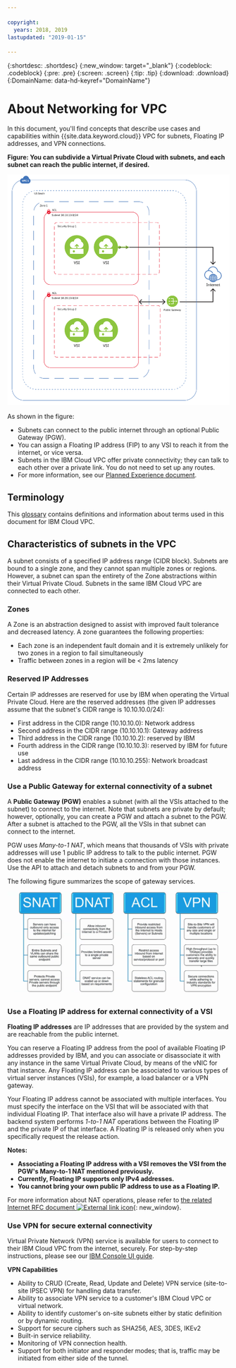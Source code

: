 ```yaml
---

copyright:
  years: 2018, 2019
lastupdated: "2019-01-15"

---
```


{:shortdesc: .shortdesc}
{:new_window: target="_blank"}
{:codeblock: .codeblock}
{:pre: .pre}
{:screen: .screen}
{:tip: .tip}
{:download: .download}
{:DomainName: data-hd-keyref="DomainName"}

# About Networking for VPC

In this document, you'll find concepts that describe use cases and capabilities within {{site.data.keyword.cloud}} VPC for subnets, Floating IP addresses, and VPN connections.

**Figure: You can subdivide a Virtual Private Cloud with subnets, and each subnet can reach the public internet, if desired.**

![VPC Connectivity](/images/vpc-connectivity-and-security.png)

As shown in the figure:

* Subnets can connect to the public internet through an optional Public Gateway (PGW).
* You can assign a Floating IP address (FIP) to any VSI to reach it from the internet, or vice versa.
* Subnets in the IBM Cloud VPC offer private connectivity; they can talk to each other over a private link. You do not need to set up any routes.
* For more information, see our [Planned Experience document](about.html#ibm-virtual-private-cloud-experience).

## Terminology

This [glossary](https://{DomainName}/docs/infrastructure/vpc/vpc-glossary.html) contains definitions and information about terms used in this document for IBM Cloud VPC.

## Characteristics of subnets in the VPC

A subnet consists of a specified IP address range (CIDR block). Subnets are bound to a single zone, and they cannot span multiple zones or regions. However, a subnet can span the entirety of the Zone abstractions within their Virtual Private Cloud. Subnets in the same IBM Cloud VPC are connected to each other.

### Zones

A Zone is an abstraction designed to assist with improved fault tolerance and decreased latency. A zone guarantees the following properties:

 * Each zone is an independent fault domain and it is extremely unlikely for two zones in a region to fail simultaneously
 * Traffic between zones in a region will be < 2ms latency

### Reserved IP Addresses

Certain IP addresses are reserved for use by IBM when operating the Virtual Private Cloud. Here are the reserved addresses (the given IP addresses assume that the subnet's CIDR range is 10.10.10.0/24):

  * First address in the CIDR range (10.10.10.0): Network address
  * Second address in the CIDR range (10.10.10.1): Gateway address
  * Third address in the CIDR range (10.10.10.2): reserved by IBM
  * Fourth address in the CIDR range (10.10.10.3): reserved by IBM for future use
  * Last address in the CIDR range (10.10.10.255): Network broadcast address

### Use a Public Gateway for external connectivity of a subnet

A **Public Gateway (PGW)** enables a subnet (with all the VSIs attached to the subnet) to connect to the internet. Note that subnets are private by default; however, optionally, you can create a PGW and attach a subnet to the PGW. After a subnet is attached to the PGW, all the VSIs in that subnet can connect to the internet.

PGW uses _Many-to-1 NAT_, which means that thousands of VSIs with private addresses will use 1 public IP address to talk to the public internet. PGW does not enable the internet to initiate a connection with those instances. Use the API to attach and detach subnets to and from your PGW.

The following figure summarizes the scope of gateway services.

![gateway services](images/scope-of-gateway-services.png)

### Use a Floating IP address for external connectivity of a VSI 
**Floating IP addresses** are IP addresses that are provided by the system and are reachable from the public internet.

You can reserve a Floating IP address from the pool of available Floating IP addresses provided by IBM, and you can associate or disassociate it with any instance in the same Virtual Private Cloud, by means of the vNIC for that instance. Any Floating IP address can be associated to various types of virtual server instances (VSIs), for example, a load balancer or a VPN gateway.

Your Floating IP address cannot be associated with multiple interfaces. You must specify the interface on the VSI that will be associated with that individual Floating IP. That interface also will have a private IP address. The backend system performs _1-to-1 NAT_ operations between the Floating IP and the private IP of that interface. A Floating IP is released only when you specifically request the release action. 

**Notes:**
* **Associating a Floating IP address with a VSI removes the VSI from the PGW's Many-to-1 NAT mentioned previously.**
* **Currently, Floating IP supports only IPv4 addresses.**
* **You cannot bring your own public IP address to use as a Floating IP.**

For more information about NAT operations, please refer to [the related Internet RFC document ![External link icon](../../icons/launch-glyph.svg "External link icon")](http://www.faqs.org/rfcs/rfc1631.html){: new_window}.

### Use VPN for secure external connectivity
Virtual Private Network (VPN) service is available for users to connect to their IBM Cloud VPC from the internet, securely. For step-by-step instructions, please see our [IBM Console UI guide](http://{DomainName}/docs/infrastructure/vpc/console-tutorial.html).

**VPN Capabilities**
  * Ability to CRUD (Create, Read, Update and Delete) VPN service (site-to-site IPSEC VPN) for handling data transfer.
  * Ability to associate VPN service to a customer's IBM Cloud VPC or virtual network.
  * Ability to identify customer's on-site subnets either by static definition or by dynamic routing.
  * Support for secure ciphers such as SHA256, AES, 3DES, IKEv2
  * Built-in service reliability.
  * Monitoring of VPN connection health.
  * Support for both initiator and responder modes; that is, traffic may be initiated from either side of the tunnel.
